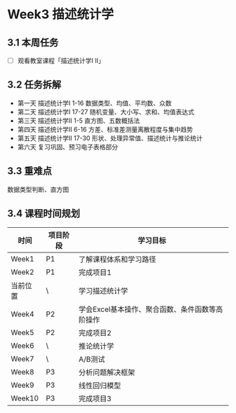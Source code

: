 # Week3 描述统计学
## 3.1 本周任务

  - [ ] 观看教室课程「描述统计学I II」


## 3.2 任务拆解
  - 第一天 描述统计学I 1-16 数据类型、均值、平均数、众数
  - 第二天 描述统计学I 17-27 随机变量、大小写、求和、均值表达式
  - 第三天 描述统计学II 1-5 直方图、五数概括法
  - 第四天 描述统计学II 6-16 方差、标准差测量离散程度与集中趋势
  - 第五天 描述统计学II 17-30 形状、处理异常值、描述统计与推论统计
  - 第六天 复习巩固、预习电子表格部分

## 3.3 重难点
  数据类型判断、直方图

## 3.4 课程时间规划

时间|项目阶段|学习目标
---|---|---
Week1| P1|了解课程体系和学习路径
Week2|P1|完成项目1
当前位置|\ |学习描述统计学
Week4|P2|学会Excel基本操作、聚合函数、条件函数等高阶操作
Week5|P2|完成项目2
Week6|\ |推论统计学
Week7|\ |A/B测试
Week8|P3|分析问题解决框架
Week9|P3|线性回归模型
Week10|P3|完成项目3
